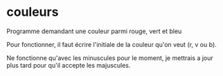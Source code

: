 # couleurs
 Programme demandant une couleur parmi rouge, vert et bleu
 
 Pour fonctionner, il faut écrire l'initiale de la couleur qu'on veut (r, v ou b).

Ne fonctionne qu'avec les minuscules pour le moment, je mettrais a jour plus tard pour qu'il accepte les majuscules.
